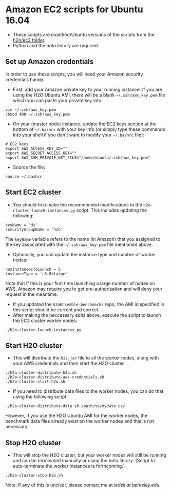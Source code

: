 # Amazon EC2 scripts for Ubuntu 16.04

- These scripts are modified/Ubuntu versions of the scripts from the [h2o/ec2 folder](https://github.com/h2oai/h2o-3/tree/master/ec2).
- Python and the boto library are required.


## Set up Amazon credentials
In order to use these scripts, you will need your Amazon security credentials handy.
- First, add your Amazon private key to your running instance.  If you are using the H2O Ubuntu AMI, there will be a blank `~/.ssh/aws_key.pem` file which you can paste your private key into. 

```
vim ~/.ssh/aws_key.pem
chmod 400 ~/.ssh/aws_key.pem
```
- On your (master node) instance, update the EC2 keys section at the bottom of `~/.bashrc` with your key info (or simply type these commands into your shell if you don't want to modify your `~/.bashrc` file):

```
# EC2 keys
export AWS_ACCESS_KEY_ID=""
export AWS_SECRET_ACCESS_KEY=""
export AWS_SSH_PRIVATE_KEY_FILE="/home/ubuntu/.ssh/aws_key.pem"
```
- Source the file:
```
source ~/.bashrc
```

## Start EC2 cluster
- You should first make the recommended modifications to the `h2o-cluster-launch-instances.py` script.  This includes updating the following:
```
keyName = 'ds' 
securityGroupName = 'h2o'
```
The `keyName` variable refers to the name (in Amazon) that you assigned to the key associated with the `~/.ssh/aws_key.pem` file mentioned above.

- Optionally, you can update the instance type and number of worker nodes:
```
numInstancesToLaunch = 5
instanceType = 'c3.8xlarge'
```
Note that if this is your first time launching a large number of nodes on AWS, Amazon may require you to get pre-authorization and will deny your request in the meantime.
- If you updated the `h2oEnsemble-benchmarks` repo, the AMI id specified in this script should be current and correct.
- After making the neccessary edits above, execute the script to launch the EC2 cluster worker nodes:
```
./h2o-cluster-launch-instances.py
```


## Start H2O cluster
- This will distribute the `h2o.jar` file to all the worker nodes, along with your AWS credentials and then start the H2O cluster.
```
./h2o-cluster-distribute-h2o.sh
./h2o-cluster-distribute-aws-credentials.sh
./h2o-cluster-start-h2o.sh
```
- If you need to distribute data files to the worker nodes, you can do that using the following script:
```
./h2o-cluster-distribute-data.sh /path/to/mydata.csv
```
However, if you use the H2O Ubuntu AMI for the worker nodes, the benchmark data files already exist on the worker nodes and this is not necessary.


## Stop H2O cluster
- This will stop the H2O cluster, but your worker nodes will still be running and can be terminated manually or using the boto library.  (Script to auto-terminate the worker instances is forthcoming.)
```
./h2o-cluster-stop-h2o.sh
```

Note: If any of this is unclear, please contact me at *ledell _at_ berkeley.edu*.
